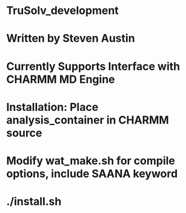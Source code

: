 # TruSolv_development
# Written by Steven Austin
# Currently Supports Interface with CHARMM MD Engine
# Installation: Place analysis_container in CHARMM source
# Modify wat_make.sh for compile options, include SAANA keyword
# ./install.sh
#
